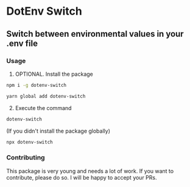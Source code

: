 # DotEnv Switch

## Switch between environmental values in your .env file

### Usage

1. OPTIONAL. Install the package

```bash
npm i -g dotenv-switch
```

```bash
yarn global add dotenv-switch
```

2. Execute the command

```bash
dotenv-switch
```

(If you didn't install the package globally)

```bash
npx dotenv-switch
```

### Contributing

This package is very young and needs a lot of work. If you want to contribute, please do so. I will be happy to accept your PRs.
